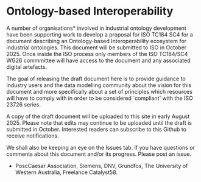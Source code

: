 # Ontology-based Interoperability

A number of organisations* involved in industrial ontology development have been supporting work to develop a proposal for ISO TC184 SC4 for a document describing an Ontology-based Interoperability ecosystem for industrial ontologies. This document will be submitted to ISO in October 2025. Once inside the ISO process only members of the ISO TC184/SC4 WG26 commmittee will have access to the document and any associated digital artefacts. 

The goal of releasing the draft document here is to provide guidance to industry users and the data modelling community about the vision for this document and more specifically about a set of principles which resources will have to comply with in order to be considered `compliant' with the ISO 23726 series.

A copy of the draft document will be uploaded to this site in early August 2025. Please note that edits may continue to be uploaded until the draft is submitted in October. Interested readers can subscribe to this Github to receive notifications.

We shall also be keeping an eye on the Issues tab. If you have questions or comments about this document and/or its progress. Please post an issue.

* PoscCaesar Association, Siemens, DNV, Grundfos, The University of Western Australia, Freelance Catalyst58.


